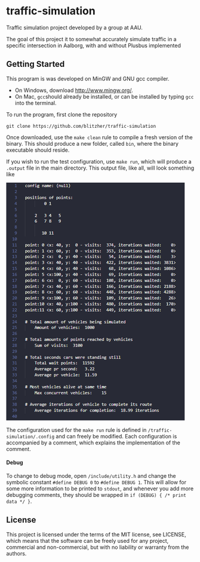 # traffic-simulation

Traffic simulation project developed by a group at AAU.

The goal of this project it to somewhat accurately simulate traffic in a specific intersection in Aalborg, with and without Plusbus implemented

## Getting Started

This program is was developed on MinGW and GNU gcc compiler.

* On Windows, download <http://www.mingw.org/>.
* On Mac, `gcc`should already be installed, or can be installed by typing `gcc` into the terminal.

To run the program, first clone the repository

```
git clone https://github.com/blitzher/traffic-simulation
```

Once downloaded, use the `make clean` rule to compile a fresh version of the binary.
This should produce a new folder, called `bin`, where the binary executable should reside.

If you wish to run the test configuration, use `make run`, which will produce a `.output` file in the main directory.
This output file, like all, will look something like

![Sample output](img/output.png)

The configuration used for the `make run` rule is defined in `/traffic-simulation/.config` and can freely be modified. Each configuration is accompanied by a comment, which explains the implementation of the comment.

#### Debug
To change to debug mode, open `/include/utility.h` and change the symbolic constant `#define DEBUG 0` to `#define DEBUG 1`. This will allow for some more information to be printed to `stdout`, and whenever you add more debugging comments, they should be wrapped in `if (DEBUG) { /* print data */ }`.


## License
This project is licensed under the terms of the MIT license, see LICENSE, which means that the software can be freely used for any project, commercial and non-commercial, but with no liability or warranty from the authors.

